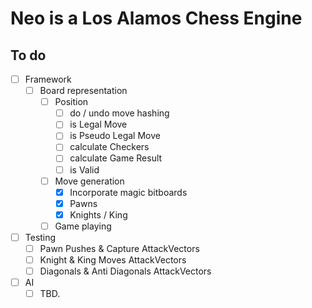 # Neo is a Los Alamos Chess Engine

## To do
- [ ] Framework
  - [ ] Board representation
    - [ ] Position
      - [ ] do / undo move hashing
      - [ ] is Legal Move
      - [ ] is Pseudo Legal Move
      - [ ] calculate Checkers
      - [ ] calculate Game Result
      - [ ] is Valid
    - [ ] Move generation
      - [x] Incorporate magic bitboards
      - [x] Pawns
      - [x] Knights / King
    - [ ] Game playing
- [ ] Testing
  - [ ] Pawn Pushes & Capture AttackVectors
  - [ ] Knight & King Moves AttackVectors
  - [ ] Diagonals & Anti Diagonals AttackVectors
- [ ] AI
  - [ ] TBD.

